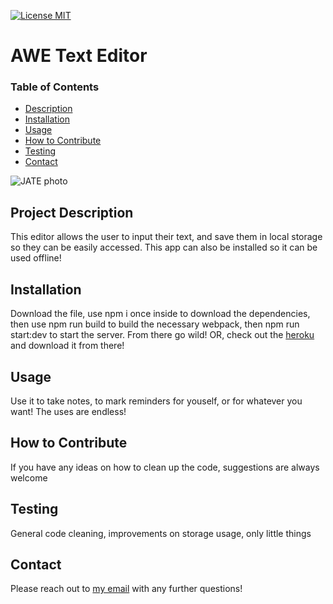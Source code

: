[![License MIT](https://img.shields.io/badge/license-MIT-green)](https://choosealicense.com/licenses/mit/)

  # AWE Text Editor

  ### Table of Contents 
  - [Description](#project-description)
  - [Installation](#installation)
  - [Usage](#usage)
  - [How to Contribute](#how-to-contribute)
  - [Testing](#testing)
  - [Contact](#contact)

  ![JATE photo](https://github.com/Shadowasders/Text-editor/assets/99014955/c14f647c-ab1e-4749-9fcd-f39f8a718c5c)

  ## Project Description
  This editor allows the user to input their text, and save them in local storage so they can be easily accessed. This app can also be installed so it can be used offline!

  ## Installation
  Download the file, use npm i once inside to download the dependencies, then use npm run build to build the necessary webpack, then npm run start:dev to start the server. From there go wild! OR, check out the [heroku](https://dashboard.heroku.com/apps/floating-refuge-33497) and download it from there!

  ## Usage
  Use it to take notes, to mark reminders for youself, or for whatever you want! The uses are endless!

  ## How to Contribute
  If you have any ideas on how to clean up the code, suggestions are always welcome

  ## Testing
  General code cleaning, improvements on storage usage, only little things

  ## Contact
  Please reach out to [my email](mailto:aubreyasdersmckinney@gmail.com) with any further questions!
